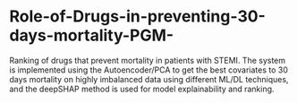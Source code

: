 # Role-of-Drugs-in-preventing-30-days-mortality-PGM-
Ranking of drugs that prevent mortality in patients with STEMI. The system is implemented using the Autoencoder/PCA to get the best covariates to 30 days mortality on highly imbalanced data using different ML/DL techniques, and the deepSHAP method is used for model explainability and ranking.
